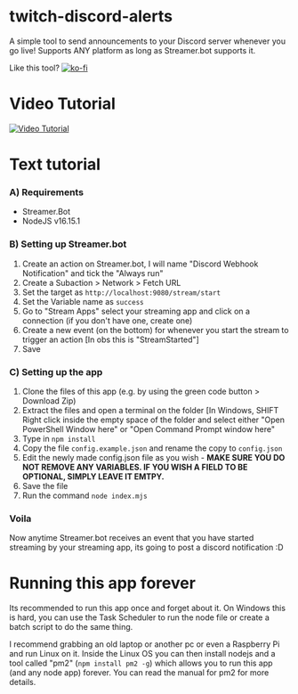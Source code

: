 # twitch-discord-alerts

A simple tool to send announcements to your Discord server whenever you go live!
Supports ANY platform as long as Streamer.bot supports it. 

Like this tool? [![ko-fi](https://ko-fi.com/img/githubbutton_sm.svg)](https://ko-fi.com/Y8Y1ACFQW)

# Video Tutorial

[![Video Tutorial](http://img.youtube.com/vi/t8_6bj4dZ50/0.jpg)](https://www.youtube.com/embed/t8_6bj4dZ50 "Video Tutorial")


# Text tutorial 

### A) Requirements 
  - Streamer.Bot
  - NodeJS v16.15.1
  
  
### B) Setting up Streamer.bot
  
  1. Create an action on Streamer.bot, I will name "Discord Webhook Notification" and tick the "Always run" 
  2. Create a Subaction > Network > Fetch URL 
  3. Set the target as `http://localhost:9080/stream/start`
  4. Set the Variable name as `success`
  5. Go to "Stream Apps" select your streaming app and click on a connection (if you don't have one, create one)
  6. Create a new event (on the bottom) for whenever you start the stream to trigger an action [In obs this is "StreamStarted"]
  7. Save 
  
### C) Setting up the app

  1. Clone the files of this app (e.g. by using the green code button > Download Zip)
  2. Extract the files and open a terminal on the folder 
    [In Windows, SHIFT Right click inside the empty space of the folder and select either "Open PowerShell Window here" or "Open Command Prompt window here"
  3. Type in `npm install` 
  4. Copy the file `config.example.json` and rename the copy to `config.json` 
  5. Edit the newly made config.json file as you wish - **MAKE SURE YOU DO NOT REMOVE ANY VARIABLES. IF YOU WISH A FIELD TO BE OPTIONAL, SIMPLY LEAVE IT EMTPY.**
  6. Save the file 
  7. Run the command `node index.mjs`
  
### Voila 

Now anytime Streamer.bot receives an event that you have started streaming by your streaming app, its going to post a discord notification :D 
  

# Running this app forever

Its recommended to run this app once and forget about it. On Windows this is hard, you can use the Task Scheduler to run the node file or create a batch script to do the same thing.

I recommend grabbing an old laptop or another pc or even a Raspberry Pi and run Linux on it. Inside the Linux OS you can then install nodejs and a tool called "pm2" (`npm install pm2 -g`) which allows you to run this app (and any node app) forever. You can read the manual for pm2 for more details. 

